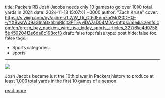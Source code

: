 title: Packers RB Josh Jacobs needs only 10 games to go over 1000 total yards in 2024
date: 2024-11-18 15:07:01 +0000
author: "Zach Kruse"
cover: https://s.yimg.com/ny/api/res/1.2/W_Lk_Ct6JEnmzaYMd20DHQ--/YXBwaWQ9aGlnaGxhbmRlcjt3PTEyMDA7aD04MDA-/https:/media.zenfs.com/en/green_bay_packers_wire_usa_today_sports_articles_327/65c4d07585b459204f2e6da8c198ccf3
draft: false
top: false
type: post
hide: false
toc: false
tags:
  - Sports
categories:
  - sports
---

![](https://s.yimg.com/ny/api/res/1.2/W_Lk_Ct6JEnmzaYMd20DHQ--/YXBwaWQ9aGlnaGxhbmRlcjt3PTEyMDA7aD04MDA-/https:/media.zenfs.com/en/green_bay_packers_wire_usa_today_sports_articles_327/65c4d07585b459204f2e6da8c198ccf3)

Josh Jacobs became just the 10th player in Packers history to produce at least 1,000 total yards in the first 10 games of a season.

[read more](https://packerswire.usatoday.com/2024/11/18/packers-rb-josh-jacobs-needs-only-10-games-to-go-over-1000-total-yards-in-2024/)
